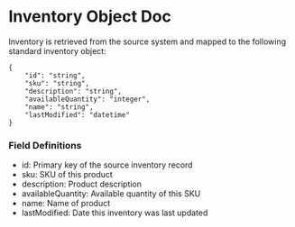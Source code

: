 # Inventory Object Doc

Inventory is retrieved from the source system and mapped to the following standard inventory object:

```
{
    "id": "string",
    "sku": "string",
    "description": "string",
    "availableQuantity": "integer",
    "name": "string",
    "lastModified": "datetime"
}
```  
### Field Definitions

- id: Primary key of the source inventory record
- sku: SKU of this product
- description: Product description
- availableQuantity: Available quantity of this SKU
- name: Name of product
- lastModified: Date this inventory was last updated

